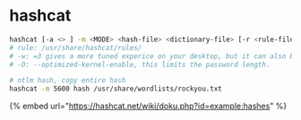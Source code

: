 # hashcat

```bash
hashcat [-a <> ] -m <MODE> <hash-file> <dictionary-file> [-r <rule-file>] [-w <wordload_profile>] [-O]
# rule: /usr/share/hashcat/rules/
# -w: =3 gives a more tuned experice on your desktop, but it can also be slower. =1 to utilize more of your GPU. =2 Default
# -O: --optimized-kernel-enable, this limits the password length.

# ntlm hash, copy entire hash
hashcat -m 5600 hash /usr/share/wordlists/rockyou.txt
```

{% embed url="https://hashcat.net/wiki/doku.php?id=example:hashes" %}
